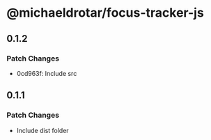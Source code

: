 # @michaeldrotar/focus-tracker-js

## 0.1.2

### Patch Changes

- 0cd963f: Include src

## 0.1.1

### Patch Changes

- Include dist folder
